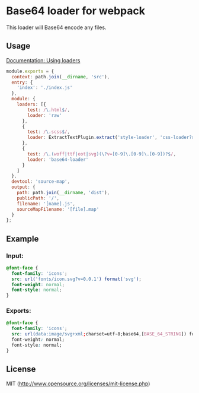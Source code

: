 # Base64 loader for webpack
This loader will Base64 encode any files.

## Usage

[Documentation: Using loaders](http://webpack.github.io/docs/using-loaders.html)

```js
module.exports = {
  context: path.join(__dirname, 'src'),
  entry: {
    'index': './index.js'
  },
  module: {
    loaders: [{
        test: /\.html$/,
        loader: 'raw'
      },
      {
        test: /\.scss$/,
        loader: ExtractTextPlugin.extract('style-loader', 'css-loader?sourceMap!autoprefixer-loader!sass-loader?sourceMap')
      },
      {
        test: /\.(woff|ttf|eot|svg)(\?v=[0-9]\.[0-9]\.[0-9])?$/,
        loader: 'base64-loader'
      }
    ]
  },
  devtool: 'source-map',
  output: {
    path: path.join(__dirname, 'dist'),
    publicPath: '/',
    filename: '[name].js',
    sourceMapFilename: '[file].map'
  }
};
```

## Example
### Input:

```css
@font-face {
  font-family: 'icons';
  src: url('fonts/icon.svg?v=0.0.1') format('svg');
  font-weight: normal;
  font-style: normal;
}
```

### Exports:

```css
@font-face {
  font-family: 'icons';
  src: url(data:image/svg+xml;charset=utf-8;base64,[BASE_64_STRING]) format('svg');
  font-weight: normal;
  font-style: normal;
}
```

## License

MIT (http://www.opensource.org/licenses/mit-license.php)
